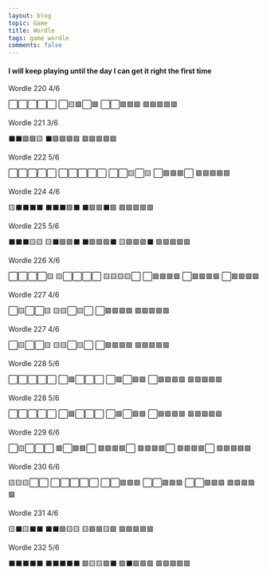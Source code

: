 ```yaml
---
layout: blog
topic: Game
title: Wordle
tags: game wordle
comments: false
---
```


#### I will keep playing until the day I can get it right the first time

Wordle 220 4/6

⬜⬜⬜⬜⬜
⬜🟨🟩⬜🟩
⬜⬜🟩🟩🟩
🟩🟩🟩🟩🟩

Wordle 221 3/6

⬛⬛🟩🟩🟨
⬛🟩🟩🟩🟩
🟩🟩🟩🟩🟩

Wordle 222 5/6

⬜⬜⬜⬜⬜
⬜⬜⬜⬜⬜
⬜⬜🟨⬜🟨
⬜🟩🟩🟩⬜
🟩🟩🟩🟩🟩

Wordle 224 4/6

🟨⬛⬛⬛⬛
⬛⬛⬛🟩⬛
⬛🟩🟩⬛🟩
🟩🟩🟩🟩🟩

Wordle 225 5/6

⬛⬛⬛🟨🟨
🟨⬛🟩🟩⬛
⬛🟩🟩🟩⬛
🟨🟩🟩🟩⬛
🟩🟩🟩🟩🟩

Wordle 226 X/6

⬜⬜⬜⬜🟨
🟨⬜⬜⬜⬜
🟨🟨🟨🟨⬜
⬜🟩🟩🟩🟩
⬜🟩🟩🟩🟩
⬜🟩🟩🟩🟩

Wordle 227 4/6

⬜🟨⬜⬜🟨
🟨🟨⬜🟨⬜
⬜🟩🟩🟩🟩
🟩🟩🟩🟩🟩

Wordle 227 4/6

⬜🟨⬜⬜🟨
🟨🟨⬜🟨⬜
⬜🟩🟩🟩🟩
🟩🟩🟩🟩🟩

Wordle 228 5/6

⬜⬜⬜⬜⬜
⬜🟩⬜⬜⬜
⬜🟩⬜🟩🟩
⬜🟩🟩🟩🟩
🟩🟩🟩🟩🟩

Wordle 228 5/6

⬜⬜⬜⬜⬜
⬜🟩⬜⬜⬜
⬜🟩⬜🟩🟩
⬜🟩🟩🟩🟩
🟩🟩🟩🟩🟩

Wordle 229 6/6

⬜🟨⬜⬜⬜
🟩⬜🟩🟩⬜
🟩🟩🟩🟩⬜
🟩🟩🟩🟩⬜
🟩🟩🟩🟩⬜
🟩🟩🟩🟩🟩

Wordle 230 6/6

🟨🟨🟨⬜⬜
⬜⬜⬜⬜⬜
⬜⬜🟩🟩🟩
⬜⬜🟩🟩🟩
⬜⬜🟩🟩🟩
🟩🟩🟩🟩🟩

Wordle 231 4/6

🟨⬛🟨⬛⬛
⬛⬛🟩🟨🟨
🟨🟩🟩🟨🟩
🟩🟩🟩🟩🟩

Wordle 232 5/6

⬛⬛⬛⬛⬛
⬛⬛⬛⬛⬛
🟩🟨🟨🟩⬛
🟩⬛🟩🟩🟩
🟩🟩🟩🟩🟩
